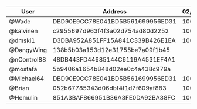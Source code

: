 | User      | Address | 02/11 | 09/11 | 16/11 | 23/11 | 30/11 |
|-----------| -------- | -------- |-------|-------|-------|-------|
| @Wade | DBD90E9CC78E041BD5B561699956ED31	| 1000 |  | 1000  |  | 1000 |
| @kalvinen | c2955697d963f4f3a02d754ad80d2252 | 1000 |  | 1000 | 1000 |  |
| @dmski1 | D3DBA952A851FF15A841C339B426E1EA | 1000 |  | 1000 |1000 |1000 | 
| @DangyWing | 138b5b03a153d12e31755be7a09f1b45 |  |  | 1000 |  |  |
| @nControl88 | 48DB443FD44685144C6119A4531EF4A1 |  | 1000 | 1000  |
| @mostafa | 5b9406a1654b848d02ee0c4a438c979a |  |  |  | 1000 |  |
| @Michael64 | DBD90E9CC78E041BD5B561699956ED31	| 1000 | 1000 | 1000 | 1000 | 1000 |
| @Brian | 052b67785343d06dbf4f1d7f609af883 | 1000 | 1000 | 1000 | 1000 | |
| @Hemulin | 851A3BAF866951B36A3FE0DA92BA38FC | 1000 | 1000 | 1000 | 1000 | |
